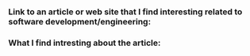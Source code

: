 ### Link to an article or web site that I find interesting related to software development/engineering:

### What I find intresting about the article: